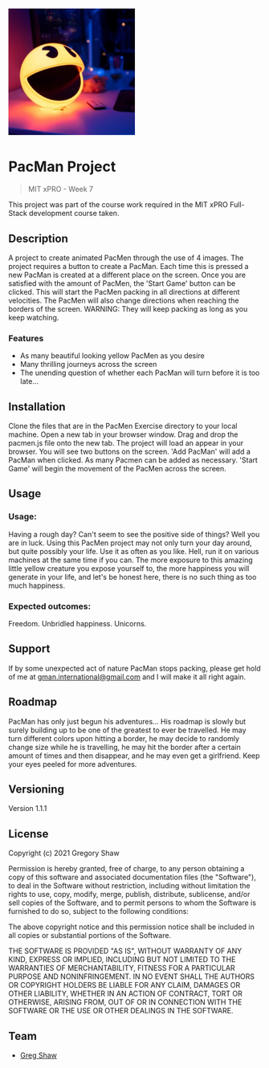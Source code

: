<h1><img src="images/PM.jpg" alt="PacMen Project" width="50%"></h1>

# PacMan Project
> MIT xPRO - Week 7

This project was part of the course work required in the MIT xPRO Full-Stack development course taken.

## Description

A project to create animated PacMen through the use of 4 images. The project requires a button to create a PacMan. Each time this is pressed a new PacMan is created at a different place on the screen. Once you are satisfied with the amount of PacMen, the 'Start Game' button can be clicked. This will start the PacMen packing in all directions at different velocities. The PacMen will also change directions when reaching the borders of the screen. WARNING: They will keep packing as long as you keep watching.

### Features

* As many beautiful looking yellow PacMen as you desire
* Many thrilling journeys across the screen
* The unending question of whether each PacMan will turn before it is too late...

## Installation

Clone the files that are in the PacMen Exercise directory to your local machine.
Open a new tab in your browser window.
Drag and drop the pacmen.js file onto the new tab.
The project will load an appear in your browser.
You will see two buttons on the screen. 'Add PacMan' will add a PacMan when clicked. As many Pacmen can be added as necessary.
'Start Game' will begin the movement of the PacMen across the screen.

## Usage

### Usage:
Having a rough day? Can't seem to see the positive side of things? Well you are in luck. Using this PacMen project may not only turn your day around, but quite possibly your life. Use it as often as you like. Hell, run it on various machines at the same time if you can. The more exposure to this amazing little yellow creature you expose yourself to, the more happiness you will generate in your life, and let's be honest here, there is no such thing as too much happiness.

### Expected outcomes:
Freedom. 
Unbridled happiness.
Unicorns.

## Support

If by some unexpected act of nature PacMan stops packing, please get hold of me at gman.international@gmail.com and I will make it all right again.

## Roadmap

PacMan has only just begun his adventures... His roadmap is slowly but surely building up to be one of the greatest to ever be travelled. He may turn different colors upon hitting a border, he may decide to randomly change size while he is travelling, he may hit the border after a certain amount of times and then disappear, and he may even get a girlfriend. Keep your eyes peeled for more adventures.

## Versioning

Version 1.1.1

## License

Copyright (c) 2021 Gregory Shaw

Permission is hereby granted, free of charge, to any person obtaining a copy
of this software and associated documentation files (the "Software"), to deal
in the Software without restriction, including without limitation the rights
to use, copy, modify, merge, publish, distribute, sublicense, and/or sell
copies of the Software, and to permit persons to whom the Software is
furnished to do so, subject to the following conditions:

The above copyright notice and this permission notice shall be included in all
copies or substantial portions of the Software.

THE SOFTWARE IS PROVIDED "AS IS", WITHOUT WARRANTY OF ANY KIND, EXPRESS OR
IMPLIED, INCLUDING BUT NOT LIMITED TO THE WARRANTIES OF MERCHANTABILITY,
FITNESS FOR A PARTICULAR PURPOSE AND NONINFRINGEMENT. IN NO EVENT SHALL THE
AUTHORS OR COPYRIGHT HOLDERS BE LIABLE FOR ANY CLAIM, DAMAGES OR OTHER
LIABILITY, WHETHER IN AN ACTION OF CONTRACT, TORT OR OTHERWISE, ARISING FROM,
OUT OF OR IN CONNECTION WITH THE SOFTWARE OR THE USE OR OTHER DEALINGS IN THE
SOFTWARE.

## Team
* [Greg Shaw](https://github.com/greg4shaw)
